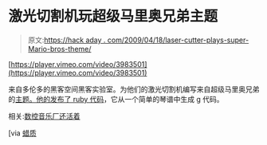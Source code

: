# 激光切割机玩超级马里奥兄弟主题

> 原文:[https://hack aday . com/2009/04/18/laser-cutter-plays-super-Mario-bros-theme/](https://hackaday.com/2009/04/18/laser-cutter-plays-super-mario-bros-theme/)

[https://player.vimeo.com/video/3983501](https://player.vimeo.com/video/3983501)

来自多伦多的黑客空间黑客实验室。为他们的激光切割机编写来自超级马里奥兄弟的[主题。他的](http://hacklab.to/archives/another-musical-variation/)[发布了 ruby 代码](http://github.com/jedediah/lasermuzak/tree/master)，它从一个简单的琴谱中生成 g 代码。

相关:[数控音乐厂还活着](http://hackaday.com/2009/04/03/cnc-music-factory-still-alive/)

[via [蜡质](http://waxy.org/links/)